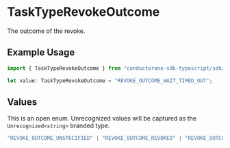 # TaskTypeRevokeOutcome

The outcome of the revoke.

## Example Usage

```typescript
import { TaskTypeRevokeOutcome } from "conductorone-sdk-typescript/sdk/models/shared";

let value: TaskTypeRevokeOutcome = "REVOKE_OUTCOME_WAIT_TIMED_OUT";
```

## Values

This is an open enum. Unrecognized values will be captured as the `Unrecognized<string>` branded type.

```typescript
"REVOKE_OUTCOME_UNSPECIFIED" | "REVOKE_OUTCOME_REVOKED" | "REVOKE_OUTCOME_DENIED" | "REVOKE_OUTCOME_ERROR" | "REVOKE_OUTCOME_CANCELLED" | "REVOKE_OUTCOME_WAIT_TIMED_OUT" | Unrecognized<string>
```